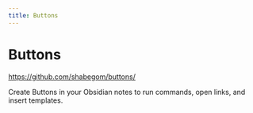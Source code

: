 ```yaml
---
title: Buttons
---
```


# Buttons

<https://github.com/shabegom/buttons/>

Create Buttons in your Obsidian notes to run commands, open links, and insert templates.

